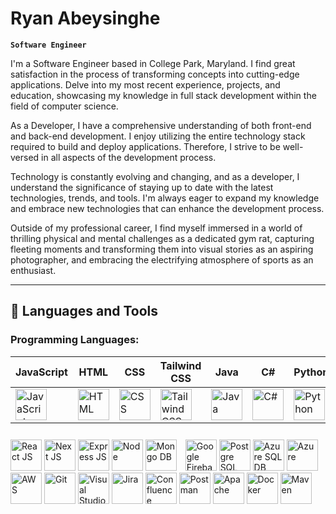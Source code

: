 # Ryan Abeysinghe

**`Software Engineer`**

I'm a Software Engineer based in College Park, Maryland. I find great satisfaction in the process of transforming concepts into cutting-edge applications.
Delve into my most recent experience, projects, and education, showcasing my knowledge in full stack development within the field of computer science.

As a Developer, I have a comprehensive understanding of both front-end and back-end development. I enjoy utilizing the entire technology stack required to build and deploy applications. Therefore, I strive to be well-versed in all aspects of the development process.

Technology is constantly evolving and changing, and as a developer, I understand the significance of staying up to date with the latest technologies, trends, and tools. I'm always eager to expand my knowledge and embrace new technologies that can enhance the development process.

Outside of my professional career, I find myself immersed in a world of thrilling physical and mental challenges as a dedicated gym rat, capturing fleeting moments and transforming them into visual stories as an aspiring photographer, and embracing the electrifying atmosphere of sports as an enthusiast.

---
## 🧰 Languages and Tools

### Programming Languages:

| JavaScript | HTML | CSS | Tailwind CSS | Java | C# | Python | Swift |
|----------|----------|----------|----------|----------|----------|----------|----------|    
| <img alt="JavaScript" width="50px" src="https://cdn.jsdelivr.net/gh/devicons/devicon@latest/icons/javascript/javascript-original.svg" /> | <img alt="HTML" width="50px" src="https://cdn.jsdelivr.net/gh/devicons/devicon@latest/icons/html5/html5-original.svg" /> | <img alt="CSS" width="50px" src="https://cdn.jsdelivr.net/gh/devicons/devicon@latest/icons/css3/css3-original.svg" /> | <img alt="Tailwind CSS" width="50px" src="https://cdn.jsdelivr.net/gh/devicons/devicon@latest/icons/tailwindcss/tailwindcss-original.svg" /> | <img alt="Java" width="50px" src="https://cdn.jsdelivr.net/gh/devicons/devicon@latest/icons/java/java-original.svg" /> | <img alt="C#" width="50px" src="https://cdn.jsdelivr.net/gh/devicons/devicon@latest/icons/csharp/csharp-original.svg" /> | <img alt="Python" width="50px" src="https://cdn.jsdelivr.net/gh/devicons/devicon@latest/icons/python/python-original.svg" /> | <img alt="Swift" width="50px" src="https://cdn.jsdelivr.net/gh/devicons/devicon@latest/icons/swift/swift-original.svg" /> |


<img alt="React JS" width="50px" src="https://cdn.jsdelivr.net/gh/devicons/devicon@latest/icons/react/react-original.svg" />
<img alt="Next JS" width="50px" src="https://cdn.jsdelivr.net/gh/devicons/devicon@latest/icons/nextjs/nextjs-original.svg" />
    <img alt="Express JS" width="50px" src="https://cdn.jsdelivr.net/gh/devicons/devicon@latest/icons/express/express-original.svg" />
    <img alt="Node" width="50px" src="https://cdn.jsdelivr.net/gh/devicons/devicon@latest/icons/nodejs/nodejs-original.svg" />
    <img alt="Mongo DB" width="50px" style="padding-right:10px; padding-top:10px;" src="https://cdn.jsdelivr.net/gh/devicons/devicon@latest/icons/mongodb/mongodb-original.svg" />
    <img alt="Google Firebase DB" width="50px" src="https://cdn.jsdelivr.net/gh/devicons/devicon@latest/icons/firebase/firebase-original.svg" />
    <img alt="Postgre SQL DB" width="50px" src="https://cdn.jsdelivr.net/gh/devicons/devicon@latest/icons/postgresql/postgresql-original.svg" />
    <img alt="Azure SQL DB" width="50px" src="https://cdn.jsdelivr.net/gh/devicons/devicon@latest/icons/azuresqldatabase/azuresqldatabase-original.svg" />
    <img alt="Azure" width="50px" src="https://cdn.jsdelivr.net/gh/devicons/devicon@latest/icons/azure/azure-original.svg" />
    <img alt="AWS" width="50px" src="https://cdn.jsdelivr.net/gh/devicons/devicon@latest/icons/amazonwebservices/amazonwebservices-original-wordmark.svg" />
    <img alt="Git" width="50px" src="https://cdn.jsdelivr.net/gh/devicons/devicon@latest/icons/git/git-original.svg" />
    <img alt="Visual Studio" width="50px" src="https://cdn.jsdelivr.net/gh/devicons/devicon@latest/icons/visualstudio/visualstudio-original.svg" />
    <img alt="Jira" width="50px" src="https://cdn.jsdelivr.net/gh/devicons/devicon@latest/icons/jira/jira-original.svg" />
    <img alt="Confluence" width="50px" src="https://cdn.jsdelivr.net/gh/devicons/devicon@latest/icons/confluence/confluence-original.svg" />
    <img alt="Postman" width="50px" src="https://cdn.jsdelivr.net/gh/devicons/devicon@latest/icons/postman/postman-original.svg" />
    <img alt="Apache" width="50px" src="https://cdn.jsdelivr.net/gh/devicons/devicon@latest/icons/apache/apache-original.svg" />
    <img alt="Docker" width="50px" src="https://cdn.jsdelivr.net/gh/devicons/devicon@latest/icons/docker/docker-original.svg" />
    <img alt="Maven" width="50px" src="https://cdn.jsdelivr.net/gh/devicons/devicon@latest/icons/maven/maven-original.svg" />

<!--
**ryanabeysinghe/ryanabeysinghe** is a ✨ _special_ ✨ repository because its `README.md` (this file) appears on your GitHub profile.


Here are some ideas to get you started:

- 🔭 I’m currently working on ...
- 🌱 I’m currently learning ...
- 👯 I’m looking to collaborate on ...
- 🤔 I’m looking for help with ...
- 💬 Ask me about ...
- 📫 How to reach me: ...
- 😄 Pronouns: ...
- ⚡ Fun fact: ...
-->
